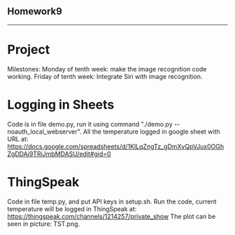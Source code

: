 ## Homework9
-------
# Project
Milestones: Monday of tenth week: make the image recognition code working. Friday of tenth week: Integrate Siri with image recognition.
# Logging in Sheets
Code is in file demo.py, run it using command "./demo.py --noauth_local_webserver". All the temperature logged in google sheet with 
URL at: https://docs.google.com/spreadsheets/d/1KlLqZngTz_gDmXvQpVJux0OGhZgDDAj9TRiJmbMDASU/edit#gid=0

# ThingSpeak
Code in file temp.py, and put API keys in setup.sh. Run the code, current temperature will be logged in ThingSpeak at: https://thingspeak.com/channels/1214257/private_show
The plot can be seen in picture: TST.png. 